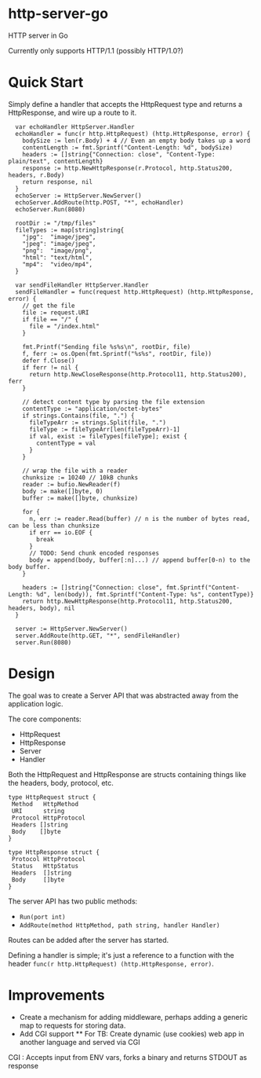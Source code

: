# http-server-go
HTTP server in Go

Currently only supports HTTP/1.1 (possibly HTTP/1.0?)

# Quick Start

Simply define a handler that accepts the HttpRequest type and returns a HttpResponse, and wire up a route to it.

```
  var echoHandler HttpServer.Handler
  echoHandler = func(r http.HttpRequest) (http.HttpResponse, error) {
    bodySize := len(r.Body) + 4 // Even an empty body takes up a word
    contentLength := fmt.Sprintf("Content-Length: %d", bodySize)
    headers := []string{"Connection: close", "Content-Type: plain/text", contentLength}
    response := http.NewHttpResponse(r.Protocol, http.Status200, headers, r.Body)
    return response, nil
  }
  echoServer := HttpServer.NewServer()
  echoServer.AddRoute(http.POST, "*", echoHandler)
  echoServer.Run(8080)
```

```
  rootDir := "/tmp/files"
  fileTypes := map[string]string{
    "jpg":  "image/jpeg",
    "jpeg": "image/jpeg",
    "png":  "image/png",
    "html": "text/html",
    "mp4":  "video/mp4",
  }

  var sendFileHandler HttpServer.Handler
  sendFileHandler = func(request http.HttpRequest) (http.HttpResponse, error) {
    // get the file
    file := request.URI
    if file == "/" {
      file = "/index.html"
    }

    fmt.Printf("Sending file %s%s\n", rootDir, file)
    f, ferr := os.Open(fmt.Sprintf("%s%s", rootDir, file))
    defer f.Close()
    if ferr != nil {
      return http.NewCloseResponse(http.Protocol11, http.Status200), ferr
    }

    // detect content type by parsing the file extension
    contentType := "application/octet-bytes"
    if strings.Contains(file, ".") {
      fileTypeArr := strings.Split(file, ".")
      fileType := fileTypeArr[len(fileTypeArr)-1]
      if val, exist := fileTypes[fileType]; exist {
        contentType = val
      }
    }

    // wrap the file with a reader
    chunksize := 10240 // 10kB chunks
    reader := bufio.NewReader(f)
    body := make([]byte, 0)
    buffer := make([]byte, chunksize)

    for {
      n, err := reader.Read(buffer) // n is the number of bytes read, can be less than chunksize
      if err == io.EOF {
        break
      }
      // TODO: Send chunk encoded responses
      body = append(body, buffer[:n]...) // append buffer[0-n) to the body buffer.
    }

    headers := []string{"Connection: close", fmt.Sprintf("Content-Length: %d", len(body)), fmt.Sprintf("Content-Type: %s", contentType)}
    return http.NewHttpResponse(http.Protocol11, http.Status200, headers, body), nil
  }

  server := HttpServer.NewServer()
  server.AddRoute(http.GET, "*", sendFileHandler)
  server.Run(8080)
```

# Design

The goal was to create a Server API that was abstracted away from the application logic. 

The core components:
 * HttpRequest
 * HttpResponse
 * Server
 * Handler

 Both the HttpRequest and HttpResponse are structs containing things like the headers, body, protocol, etc.

 ```
 type HttpRequest struct {
  Method   HttpMethod
  URI      string
  Protocol HttpProtocol
  Headers []string
  Body    []byte
}

type HttpResponse struct {
  Protocol HttpProtocol
  Status   HttpStatus
  Headers  []string
  Body     []byte
}
```

The server API has two public methods:

* `Run(port int)`
* `AddRoute(method HttpMethod, path string, handler Handler)`

Routes can be added after the server has started.

Defining a handler is simple; it's just a reference to a function with the header `func(r http.HttpRequest) (http.HttpResponse, error)`.

# Improvements

* Create a mechanism for adding middleware, perhaps adding a generic map to requests for storing data.
* Add CGI support
** For TB: Create dynamic (use cookies) web app in another language and served via CGI

CGI : Accepts input from ENV vars, forks a binary and returns STDOUT as response